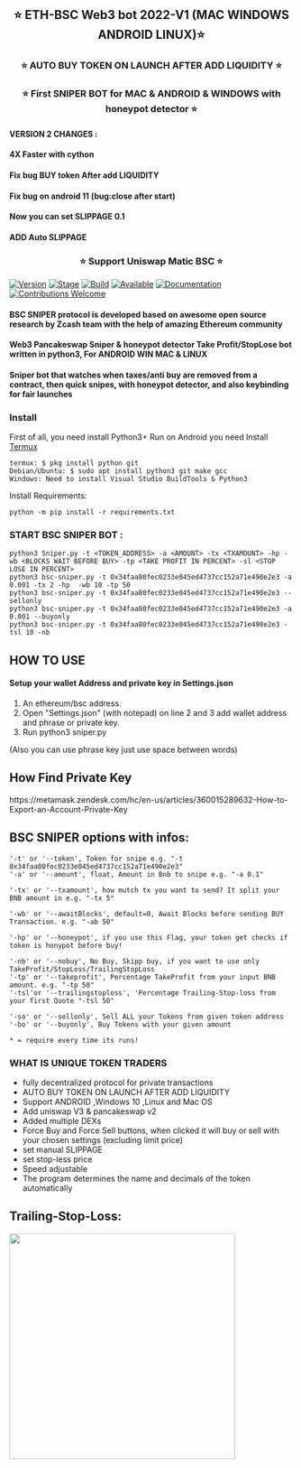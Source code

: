 <h2 align="center">⭐️ ETH-BSC Web3 bot 2022-V1 (MAC WINDOWS ANDROID LINUX)⭐️ </h2>
<h3 align="center">⭐️ AUTO BUY TOKEN ON LAUNCH AFTER ADD LIQUIDITY ⭐️</h3>

<h3 align="center">⭐️ First SNIPER BOT for MAC & ANDROID & WINDOWS with honeypot detector ⭐️</h3>
    
#### VERSION 2 CHANGES : 
#### 4X Faster with cython
#### Fix bug BUY token After add LIQUIDITY
#### Fix bug on android 11 (bug:close after start)
#### Now you can set SLIPPAGE 0.1 
#### ADD Auto SLIPPAGE 

<h3 align="center">⭐️ Support Uniswap Matic BSC ⭐️</h3>
 
  
[![Version](https://img.shields.io/badge/Codename-WHITEHAT-blue.svg?maxAge=259200)]()
[![Stage](https://img.shields.io/badge/Release-Stable-brightgreen.svg)]()
[![Build](https://img.shields.io/badge/Supported_OS-MAC-red.svg)]()
[![Available](https://img.shields.io/badge/Available-WIN-yellow.svg?maxAge=259200)]()
[![Documentation](https://img.shields.io/badge/BSC-SNIPER-red.svg?maxAge=259200)]()
[![Contributions Welcome](https://img.shields.io/badge/Type-FREE-green.svg?style=flat)]()
 
 
#### BSC SNIPER protocol is developed based on awesome open source research by Zcash team with the help of amazing Ethereum community
#### Web3 Pancakeswap Sniper & honeypot detector Take Profit/StopLose bot written in python3, For ANDROID WIN MAC & LINUX
#### Sniper bot that watches when taxes/anti buy are removed from a contract, then quick snipes, with honeypot detector, and also keybinding for fair launches




### Install
First of all, you need install Python3+
Run on Android you need Install [Termux](https://termux.com/)  
```shell
termux: $ pkg install python git
Debian/Ubuntu: $ sudo apt install python3 git make gcc
Windows: Need to install Visual Studio BuildTools & Python3
```
Install Requirements:  
```python3
python -m pip install -r requirements.txt
```  

### START BSC SNIPER BOT : 

```python3
python3 Sniper.py -t <TOKEN_ADDRESS> -a <AMOUNT> -tx <TXAMOUNT> -hp -wb <BLOCKS WAIT BEFORE BUY> -tp <TAKE PROFIT IN PERCENT> -sl <STOP LOSE IN PERCENT>
python3 bsc-sniper.py -t 0x34faa80fec0233e045ed4737cc152a71e490e2e3 -a 0.001 -tx 2 -hp  -wb 10 -tp 50
python3 bsc-sniper.py -t 0x34faa80fec0233e045ed4737cc152a71e490e2e3 --sellonly
python3 bsc-sniper.py -t 0x34faa80fec0233e045ed4737cc152a71e490e2e3 -a 0.001 --buyonly
python3 bsc-sniper.py -t 0x34faa80fec0233e045ed4737cc152a71e490e2e3 -tsl 10 -nb
```  


<H2>HOW TO USE</H2>

#### Setup your wallet Address and private key in Settings.json
1. An ethereum/bsc address.
2. Open "Settings.json" (with notepad) on line 2 and 3 add wallet address and phrase or private key.
3. Run python3 sniper.py
 
(Also you can use phrase key just use space between words)

<H2>How Find Private Key</H2>
https://metamask.zendesk.com/hc/en-us/articles/360015289632-How-to-Export-an-Account-Private-Key



## BSC SNIPER options with infos:  

```python3
'-t' or '--token', Token for snipe e.g. "-t 0x34faa80fec0233e045ed4737cc152a71e490e2e3"
'-a' or '--amount', float, Amount in Bnb to snipe e.g. "-a 0.1"

'-tx' or '--txamount', how mutch tx you want to send? It split your BNB amount in e.g. "-tx 5"

'-wb' or '--awaitBlocks', default=0, Await Blocks before sending BUY Transaction. e.g. "-ab 50" 

'-hp' or '--honeypot', if you use this Flag, your token get checks if token is honypot before buy!

'-nb' or '--nobuy', No Buy, Skipp buy, if you want to use only TakeProfit/StopLoss/TrailingStopLoss
'-tp' or '--takeprofit', Percentage TakeProfit from your input BNB amount. e.g. "-tp 50" 
'-tsl'or '--trailingstoploss', 'Percentage Trailing-Stop-loss from your first Quote "-tsl 50"

'-so' or '--sellonly', Sell ALL your Tokens from given token address
'-bo' or '--buyonly', Buy Tokens with your given amount

* = require every time its runs!
```

<H3>WHAT IS UNIQUE TOKEN TRADERS</h3>

- fully decentralized protocol for private transactions
- AUTO BUY TOKEN ON LAUNCH AFTER ADD LIQUIDITY
- Support ANDROID ,Windows 10 ,Linux and Mac OS
- Add uniswap V3 & pancakeswap v2 
- Added multiple DEXs
- Force Buy and Force Sell buttons, when clicked it will buy or sell with your chosen settings (excluding limit price)
- set manual SLIPPAGE 
- set stop-less price
- Speed adjustable
- The program determines the name and decimals of the token automatically


## Trailing-Stop-Loss:
<img src="http://www.financial-spread-betting.com/community/wp-content/uploads/2011/11/trailing-stop-buy.jpg" height="400">
